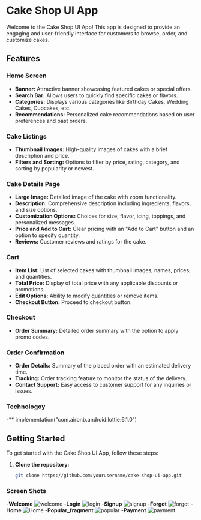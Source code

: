 # Cake Shop UI App

Welcome to the Cake Shop UI App! This app is designed to provide an engaging and user-friendly interface for customers to browse, order, and customize cakes.

## Features

### Home Screen
- **Banner:** Attractive banner showcasing featured cakes or special offers.
- **Search Bar:** Allows users to quickly find specific cakes or flavors.
- **Categories:** Displays various categories like Birthday Cakes, Wedding Cakes, Cupcakes, etc.
- **Recommendations:** Personalized cake recommendations based on user preferences and past orders.

### Cake Listings
- **Thumbnail Images:** High-quality images of cakes with a brief description and price.
- **Filters and Sorting:** Options to filter by price, rating, category, and sorting by popularity or newest.

### Cake Details Page
- **Large Image:** Detailed image of the cake with zoom functionality.
- **Description:** Comprehensive description including ingredients, flavors, and size options.
- **Customization Options:** Choices for size, flavor, icing, toppings, and personalized messages.
- **Price and Add to Cart:** Clear pricing with an "Add to Cart" button and an option to specify quantity.
- **Reviews:** Customer reviews and ratings for the cake.

### Cart
- **Item List:** List of selected cakes with thumbnail images, names, prices, and quantities.
- **Total Price:** Display of total price with any applicable discounts or promotions.
- **Edit Options:** Ability to modify quantities or remove items.
- **Checkout Button:** Proceed to checkout button.

### Checkout
- **Order Summary:** Detailed order summary with the option to apply promo codes.

### Order Confirmation
- **Order Details:** Summary of the placed order with an estimated delivery time.
- **Tracking:** Order tracking feature to monitor the status of the delivery.
- **Contact Support:** Easy access to customer support for any inquiries or issues.
### Technologoy
-** implementation("com.airbnb.android:lottie:6.1.0")

## Getting Started

To get started with the Cake Shop UI App, follow these steps:

1. **Clone the repository:**
   ```sh
   git clone https://github.com/yourusername/cake-shop-ui-app.git
### Screen Shots
-**Welcome**
![welcome](screenshot/welcome.jpeg)
-**Login**
![login](screenshot/login.jpg)
-**Signup**
![signup](screenshot/signup.jpeg)
-**Forgot**
![forgot](screenshot/forgot.jpeg)
-**Home**
![Home](screenshot/home.jpeg)
-**Popular_fragment**
![popular](screenshot/pouular.jpg)
-**Payment**
![payment](screenshot/paymet.jpeg)
